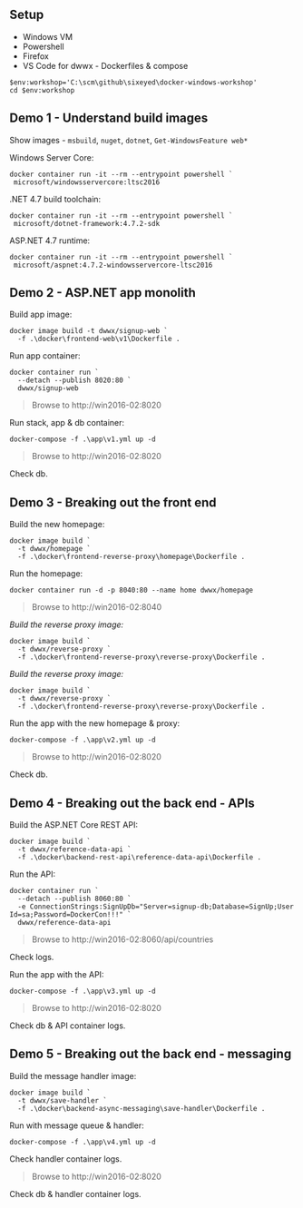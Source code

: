 
## Setup

- Windows VM
- Powershell
- Firefox
- VS Code for dwwx - Dockerfiles & compose

```
$env:workshop='C:\scm\github\sixeyed\docker-windows-workshop'
cd $env:workshop
```

## Demo 1 - Understand build images

Show images - `msbuild`, `nuget`, `dotnet`, `Get-WindowsFeature web*`

Windows Server Core:

```
docker container run -it --rm --entrypoint powershell `
 microsoft/windowsservercore:ltsc2016
```

.NET 4.7 build toolchain:

```
docker container run -it --rm --entrypoint powershell `
 microsoft/dotnet-framework:4.7.2-sdk
```

ASP.NET 4.7 runtime:

```
docker container run -it --rm --entrypoint powershell `
 microsoft/aspnet:4.7.2-windowsservercore-ltsc2016
```

## Demo 2 - ASP.NET app monolith

Build app image:

```
docker image build -t dwwx/signup-web `
  -f .\docker\frontend-web\v1\Dockerfile .
```

Run app container:

```
docker container run `
  --detach --publish 8020:80 `
  dwwx/signup-web
```

> Browse to http://win2016-02:8020

Run stack, app & db container:

```
docker-compose -f .\app\v1.yml up -d
```

> Browse to http://win2016-02:8020

Check db.


## Demo 3 - Breaking out the front end

Build the new homepage:

```
docker image build `
  -t dwwx/homepage `
  -f .\docker\frontend-reverse-proxy\homepage\Dockerfile .
```

Run the homepage:

```
docker container run -d -p 8040:80 --name home dwwx/homepage
```

> Browse to http://win2016-02:8040

_Build the reverse proxy image:_

```
docker image build `
  -t dwwx/reverse-proxy `
  -f .\docker\frontend-reverse-proxy\reverse-proxy\Dockerfile .
```

_Build the reverse proxy image:_

```
docker image build `
  -t dwwx/reverse-proxy `
  -f .\docker\frontend-reverse-proxy\reverse-proxy\Dockerfile .
```

Run the app with the new homepage & proxy:

```
docker-compose -f .\app\v2.yml up -d
```

> Browse to http://win2016-02:8020

Check db.


## Demo 4 - Breaking out the back end - APIs

Build the ASP.NET Core REST API:

```
docker image build `
  -t dwwx/reference-data-api `
  -f .\docker\backend-rest-api\reference-data-api\Dockerfile .
```

Run the API:

```
docker container run `
  --detach --publish 8060:80 `
  -e ConnectionStrings:SignUpDb="Server=signup-db;Database=SignUp;User Id=sa;Password=DockerCon!!!" `
  dwwx/reference-data-api
```

> Browse to http://win2016-02:8060/api/countries

Check logs.

Run the app with the API:

```
docker-compose -f .\app\v3.yml up -d
```

> Browse to http://win2016-02:8020

Check db & API container logs.


## Demo 5 - Breaking out the back end - messaging

Build the message handler image:

```
docker image build `
  -t dwwx/save-handler `
  -f .\docker\backend-async-messaging\save-handler\Dockerfile .
```

Run with message queue & handler:

```
docker-compose -f .\app\v4.yml up -d
```

Check handler container logs.

> Browse to http://win2016-02:8020

Check db & handler container logs.